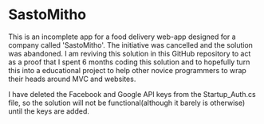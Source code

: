 # SastoMitho

This is an incomplete app for a food delivery web-app designed for a company called 'SastoMitho'. The initiative was cancelled and the solution was abandoned. I am reviving this solution in this GitHub repository to act as a proof that I spent 6 months coding this solution and to hopefully turn this into a educational project to help other novice programmers to wrap their heads around MVC and websites.

I have deleted the Facebook and Google API keys from the Startup_Auth.cs file, so the solution will not be functional(although it barely is otherwise) until the keys are added.
